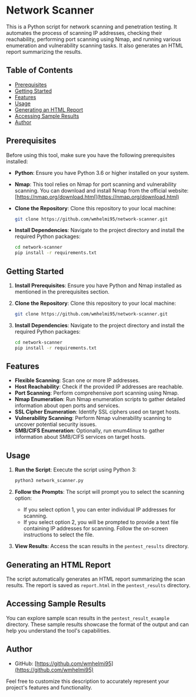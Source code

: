 # Network Scanner

This is a Python script for network scanning and penetration testing. It automates the process of scanning IP addresses, checking their reachability, performing port scanning using Nmap, and running various enumeration and vulnerability scanning tasks. It also generates an HTML report summarizing the results.

## Table of Contents

- [Prerequisites](#prerequisites)
- [Getting Started](#getting-started)
- [Features](#features)
- [Usage](#usage)
- [Generating an HTML Report](#generating-an-html-report)
- [Accessing Sample Results](#accessing-sample-results)
- [Author](#author)

## Prerequisites

Before using this tool, make sure you have the following prerequisites installed:

- **Python**: Ensure you have Python 3.6 or higher installed on your system.

- **Nmap**: This tool relies on Nmap for port scanning and vulnerability scanning. You can download and install Nmap from the official website: [https://nmap.org/download.html](https://nmap.org/download.html)

- **Clone the Repository**: Clone this repository to your local machine:

   ```sh
   git clone https://github.com/wmhelmi95/network-scanner.git
   ```

- **Install Dependencies**: Navigate to the project directory and install the required Python packages:

   ```sh
   cd network-scanner
   pip install -r requirements.txt
   ```

## Getting Started

1. **Install Prerequisites**: Ensure you have Python and Nmap installed as mentioned in the prerequisites section.

2. **Clone the Repository**: Clone this repository to your local machine:

   ```sh
   git clone https://github.com/wmhelmi95/network-scanner.git
   ```

3. **Install Dependencies**: Navigate to the project directory and install the required Python packages:

   ```sh
   cd network-scanner
   pip install -r requirements.txt
   ```

## Features

- **Flexible Scanning**: Scan one or more IP addresses.
- **Host Reachability**: Check if the provided IP addresses are reachable.
- **Port Scanning**: Perform comprehensive port scanning using Nmap.
- **Nmap Enumeration**: Run Nmap enumeration scripts to gather detailed information about open ports and services.
- **SSL Cipher Enumeration**: Identify SSL ciphers used on target hosts.
- **Vulnerability Scanning**: Perform Nmap vulnerability scanning to uncover potential security issues.
- **SMB/CIFS Enumeration**: Optionally, run enum4linux to gather information about SMB/CIFS services on target hosts.

## Usage

1. **Run the Script**: Execute the script using Python 3:

   ```sh
   python3 network_scanner.py
   ```

2. **Follow the Prompts**: The script will prompt you to select the scanning option:
   - If you select option 1, you can enter individual IP addresses for scanning.
   - If you select option 2, you will be prompted to provide a text file containing IP addresses for scanning. Follow the on-screen instructions to select the file.

3. **View Results**: Access the scan results in the `pentest_results` directory.

## Generating an HTML Report

The script automatically generates an HTML report summarizing the scan results. The report is saved as `report.html` in the `pentest_results` directory.

## Accessing Sample Results

You can explore sample scan results in the `pentest_result_example` directory. These sample results showcase the format of the output and can help you understand the tool's capabilities.

## Author

- GitHub: [https://github.com/wmhelmi95](https://github.com/wmhelmi95)

Feel free to customize this description to accurately represent your project's features and functionality.
